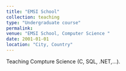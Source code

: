 ```yaml
---
title: "EMSI School"
collection: teaching
type: "Undergraduate course"
permalink: 
venue: "EMSI School, Computer Science "
date: 2001-01-01
location: "City, Country"
---
```


Teaching Compture Science (C, SQL, .NET,...).

